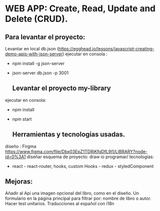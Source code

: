 
 # WEB APP: Create, Read, Update and Delete (CRUD).

 ## Para levantar el proyecto:

Levantar en local db.json  (https://egghead.io/lessons/javascript-creating-demo-apis-with-json-server)
ejecutar en consola :
- npm install -g json-server 
- json-server db.json -p 3001

  ## Levantar el proyecto my-library

ejecutar en consola:
- npm install
- npm start


  ## Herramientas y tecnologías usadas.

diseño : Firgma https://www.figma.com/file/Dbx03EpZ1TDRiKfqDfL9l1/LIBRARY?node-id=0%3A1
diseñar esquema de proyecto: draw io
programar/ tecnologías:
-  react - react-router, hooks, custom Hooks  - redux - styledComponent


  ## Mejoras:

Añadir al Api una imagen opcional del libro, como en el diseño.
Un formulario en la página principal para filtrar por: nombre de libro o autor.
Hacer test unitarios.
Traducciones al español con i18n



